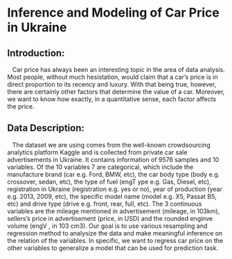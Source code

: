 # Inference and Modeling of Car Price in Ukraine
## Introduction:
&nbsp;&nbsp;&nbsp;Car price has always been an interesting topic in the area of data analysis. Most people, without much hesistation, would claim that a car’s price is in direct proportion to its recency and luxury. With that being true, however, there are certainly other factors that determine the value of a car. Moreover, we want to know how exactly, in a quantitative sense, each factor affects the price.
## Data Description:
&nbsp;&nbsp;&nbsp;The dataset we are using comes from the well-known crowdsourcing analytics platform Kaggle and is collected from private car sale advertisements in Ukraine. It contains information of 9576 samples and 10 variables. Of the 10 variables 7 are categorical, which include the manufacture brand (car e.g. Ford, BMW, etc), the car body type (body e.g. crossover, sedan, etc), the type of fuel (engT ype e.g. Gas, Diesel, etc), registration in Ukraine (registration e.g. yes or no), year of production (year e.g. 2013, 2009, etc), the specific model name (model e.g. X5, Passat B5, etc) and drive type (drive e.g. front, rear, full, etc). The 3 continuous variables are the mileage mentioned in advertisement (mileage, in 103km), sellers’s price in advertisement (price, in USD) and the rounded enginve volume (engV , in 103 cm3). Our goal is to use various resampling and regression method to analysize the data and make meaningful inference on the relation of the variables. In specific, we want to regress car price on the other variables to generalize a model that can be used for prediction task.
